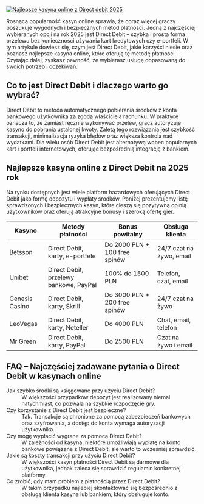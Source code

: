 [![Najlepsze kasyna online z Direct debit 2025](https://123-caf.pages.dev/gitsignup.png)](https://vrmoo.ru/Bt82HjjY)

<p>Rosnąca popularność kasyn online sprawia, że coraz więcej graczy poszukuje wygodnych i bezpiecznych metod płatności. Jedną z najczęściej wybieranych opcji na rok 2025 jest Direct Debit – szybka i prosta forma przelewu bez konieczności używania kart kredytowych czy e-portfeli. W tym artykule dowiesz się, czym jest Direct Debit, jakie korzyści niesie oraz poznasz najlepsze kasyna online, które oferują tę metodę płatności. Czytając dalej, zyskasz pewność, że wybierasz usługę dopasowaną do swoich potrzeb i oczekiwań.</p>  <h2>Co to jest Direct Debit i dlaczego warto go wybrać?</h2> <p>Direct Debit to metoda automatycznego pobierania środków z konta bankowego użytkownika za zgodą właściciela rachunku. W praktyce oznacza to, że zamiast ręcznie wykonywać przelew, gracz autoryzuje kasyno do pobrania ustalonej kwoty. Zaletą tego rozwiązania jest szybkość transakcji, minimalizacja ryzyka błędów oraz większa kontrola nad wydatkami. Dla wielu osób Direct Debit jest alternatywą wobec popularnych kart i portfeli internetowych, oferując bezpośrednią integrację z bankiem.</p>  <h2>Najlepsze kasyna online z Direct Debit na 2025 rok</h2> <p>Na rynku dostępnych jest wiele platform hazardowych oferujących Direct Debit jako formę depozytu i wypłaty środków. Poniżej prezentujemy listę sprawdzonych i bezpiecznych kasyn, które cieszą się pozytywną opinią użytkowników oraz oferują atrakcyjne bonusy i szeroką ofertę gier.</p>  <table>   <thead>     <tr>       <th>Kasyno</th>       <th>Metody płatności</th>       <th>Bonus powitalny</th>       <th>Obsługa klienta</th>     </tr>   </thead>   <tbody>     <tr>       <td>Betsson</td>       <td>Direct Debit, karty, e-portfele</td>       <td>Do 2000 PLN + 100 free spinów</td>       <td>24/7 czat na żywo, email</td>     </tr>     <tr>       <td>Unibet</td>       <td>Direct Debit, przelewy bankowe, PayPal</td>       <td>100% do 1500 PLN</td>       <td>Telefon, czat, email</td>     </tr>     <tr>       <td>Genesis Casino</td>       <td>Direct Debit, karty, Skrill</td>       <td>Do 3000 PLN + 200 free spinów</td>       <td>24/7 czat na żywo</td>     </tr>     <tr>       <td>LeoVegas</td>       <td>Direct Debit, karty, Neteller</td>       <td>Do 4000 PLN</td>       <td>Chat, email, telefon</td>     </tr>     <tr>       <td>Mr Green</td>       <td>Direct Debit, karty, PayPal</td>       <td>Do 2500 PLN</td>       <td>Czat na żywo i email</td>     </tr>   </tbody> </table>  <h2>FAQ – Najczęściej zadawane pytania o Direct Debit w kasynach online</h2> <dl>   <dt>Jak szybko środki są księgowane przy użyciu Direct Debit?</dt>   <dd>W większości przypadków depozyt jest realizowany niemal natychmiast, co pozwala na szybkie rozpoczęcie gry.</dd>    <dt>Czy korzystanie z Direct Debit jest bezpieczne?</dt>   <dd>Tak. Transakcje są chronione za pomocą zabezpieczeń bankowych oraz szyfrowania, a dostęp do konta wymaga autoryzacji użytkownika.</dd>    <dt>Czy mogę wypłacić wygrane za pomocą Direct Debit?</dt>   <dd>W zależności od kasyna, niektóre umożliwiają wypłatę na konto bankowe powiązane z Direct Debit, ale warto to wcześniej sprawdzić.</dd>    <dt>Jakie są koszty transakcji przy użyciu Direct Debit?</dt>   <dd>W większości kasyn płatności Direct Debit są darmowe dla użytkownika, jednak zaleca się sprawdzić regulamin konkretnej platformy.</dd>    <dt>Co zrobić, gdy mam problem z płatnością przez Direct Debit?</dt>   <dd>W takim przypadku najlepiej skontaktować się bezpośrednio z obsługą klienta kasyna lub bankiem, który obsługuje konto.</dd> </dl>